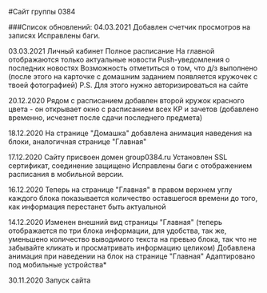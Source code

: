 #Сайт группы 0384

###Список обновлений:
04.03.2021
Добавлен счетчик просмотров на записях
Исправлены баги.

03.03.2021
Личный кабинет
Полное расписание
На главной отображаются только актуальные новости
Push-уведомления о последних новостях
Возможность отметиться о том, что д/з выполнено (после этого на карточке с домашним заданием появляется кружочек с твоей фотографией)
P.S. Для этого нужно авторизироваться на сайте

20.12.2020
Рядом с расписанием добавлен второй кружок красного цвета - он открывает окно с расписанием всех КР и зачетов (добавлено временно, исчезнет после сдачи последнего предмета)

18.12.2020
На странице "Домашка" добавлена анимация наведения на блоки, аналогичная странице "Главная"

17.12.2020
Сайту присвоен домен group0384.ru
Установлен SSL сертификат, соединение защищено
Исправлены баги с отображением расписания в мобильной версии.

16.12.2020
Теперь на странице "Главная" в правом верхнем углу каждого блока показывается количество оставшегося времени до того, как информация перестанет быть актуальной

14.12.2020
Изменен внешний вид страницы "Главная" (теперь отображается по три блока информации, для удобства, так же, уменьшено количество выводимого текста на превью блока, так что не забывайте кликать и просматривать информацию целиком)
Добавлена анимация при наведении на блок на странице "Главная"
Адаптировано под мобильные устройства\*

30.11.2020
Запуск сайта
